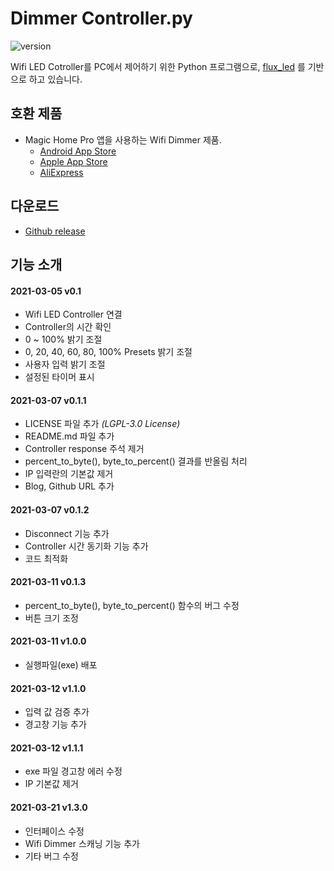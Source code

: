 # Dimmer Controller.py

![version](https://img.shields.io/github/v/release/pwnbit/Dimmer_controller)

Wifi LED Cotroller를 PC에서 제어하기 위한 Python 프로그램으로,
[flux_led](https://github.com/beville/flux_led) 를 기반으로 하고 있습니다.

## 호환 제품
* Magic Home Pro 앱을 사용하는 Wifi Dimmer 제품.
    * [Android App Store](https://play.google.com/store/apps/details?id=com.zengge.wifi&hl=en&gl=us)
    * [Apple App Store](https://apps.apple.com/us/app/magic-home-pro/id1187808229)
    * [AliExpress](https://ko.aliexpress.com/wholesale?catId=0&initiative_id=SB_20210307042017&origin=y&SearchText=magic+home+wifi+controller)

## 다운로드
* [Github release](https://github.com/pwnbit/Dimmer_controller/releases)

## 기능 소개
#### 2021-03-05 v0.1
* Wifi LED Controller 연결
* Controller의 시간 확인
* 0 ~ 100% 밝기 조절
* 0, 20, 40, 60, 80, 100% Presets 밝기 조절
* 사용자 입력 밝기 조절
* 설정된 타이머 표시

#### 2021-03-07 v0.1.1
* LICENSE 파일 추가 _(LGPL-3.0 License)_
* README.md 파일 추가
* Controller response 주석 제거
* percent_to_byte(), byte_to_percent() 결과를 반올림 처리
* IP 입력란의 기본값 제거
* Blog, Github URL 추가

#### 2021-03-07 v0.1.2
* Disconnect 기능 추가
* Controller 시간 동기화 기능 추가
* 코드 최적화

#### 2021-03-11 v0.1.3
* percent_to_byte(), byte_to_percent() 함수의 버그 수정
* 버튼 크기 조정

#### 2021-03-11 v1.0.0
* 실행파일(exe) 배포

#### 2021-03-12 v1.1.0
* 입력 값 검증 추가
* 경고창 기능 추가

#### 2021-03-12 v1.1.1
* exe 파일 경고창 에러 수정
* IP 기본값 제거

#### 2021-03-21 v1.3.0
* 인터페이스 수정
* Wifi Dimmer 스캐닝 기능 추가
* 기타 버그 수정